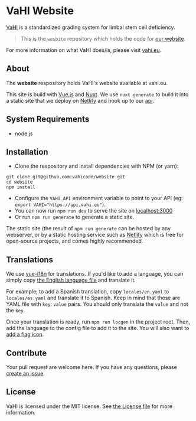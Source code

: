 # VaHI Website

[VaHI](https://vahi.eu/) is a standardized grading system for limbal stem cell deficiency.

> This is the `wesbite` repository which holds the code for [our website](https://api.vahi.eu/).

For more information on what VaHI does/is, please visit [vahi.eu](https://vahi.eu/).

## About

The **website** respository holds VaHI's website available at vahi.eu.

This site is build with [Vue.js](https://vuejs.org/) and [Nuxt](https://nuxtjs.org/).
We use `nuxt generate` to build it into a static site that we deploy on [Netlify](https://netlify.com) 
and hook up to our [api](https://github.com/vahicode/api).

## System Requirements

 - node.js

## Installation

 - Clone the respository and install dependencies with NPM (or yarn):
 
```
git clone git@github.com:vahicode/website.git
cd website
npm install
```

  - Configure the `VAHI_API` environment variable to point to your API (eg: `export VAHI="https://api.vahi.eu"`).
  - You can now run `npm run dev` to serve the site on [localhost:3000](http://localhost:3000/)
  - Or run `npm run generate` to generate a static site.

The static site (the result of `npm run generate` can be hosted by any webserver, or by a static hosting service such as [Netlify](https://www.netlify.com/) which is free for open-source projects, and comes highly recommended.

## Translations

We use [vue-i18n](https://github.com/kazupon/vue-i18n) for translations. If you'd like to add a language, you can simply copy [the English language file](https://github.com/vahicode/website/blob/master/locales/en.yaml) and translate it. 

For example, to add a Spanish translation, copy `locales/en.yaml` to `locales/es.yaml` and translate it to Spanish. Keep in mind that these are YAML file with `key`: `value` pairs. You should only translate the `value` and not the `key`.

Once your translation is ready, run `npm run locgen` in the project root. Then, add the language to the config file to add it to the site. You will also want to [add a flag icon](https://github.com/vahicode/website/tree/master/static/icons/flags).

## Contribute

Your pull request are welcome here. If you have any questions, please [create an issue](https://github.com/vahicode/website/issues/new).

## License
VaHI is licensed under the MIT license. See [the License file](https://github.com/vahicode/api/blob/master/LICENSE) for more information.
